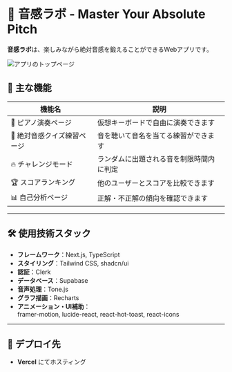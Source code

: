 # 🎹 音感ラボ - Master Your Absolute Pitch

**音感ラボ**は、楽しみながら絶対音感を鍛えることができるWebアプリです。  

![アプリのトップページ](./スクリーンショット%202025-04-10%20234918.png)

## 🧩 主な機能

| 機能名 | 説明 |
|--------|------|
| 🎹 ピアノ演奏ページ | 仮想キーボードで自由に演奏できます |
| 🎯 絶対音感クイズ練習ページ | 音を聴いて音名を当てる練習ができます |
| 🔥 チャレンジモード | ランダムに出題される音を制限時間内に判定 |
| 🏆 スコアランキング | 他のユーザーとスコアを比較できます |
| 📊 自己分析ページ | 正解・不正解の傾向を確認できます |

---

## 🛠️ 使用技術スタック

- **フレームワーク**：Next.js, TypeScript  
- **スタイリング**：Tailwind CSS, shadcn/ui  
- **認証**：Clerk  
- **データベース**：Supabase  
- **音声処理**：Tone.js  
- **グラフ描画**：Recharts  
- **アニメーション・UI補助**：  
  framer-motion, lucide-react, react-hot-toast, react-icons

---

## 🚀 デプロイ先
- **Vercel** にてホスティング
